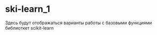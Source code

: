 # ski-learn_1
Здесь будут отображаться варианты работы с базовыми функциями библиоткет scikit-learn 

